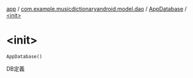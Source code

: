 [app](../../index.md) / [com.example.musicdictionaryandroid.model.dao](../index.md) / [AppDatabase](index.md) / [&lt;init&gt;](./-init-.md)

# &lt;init&gt;

`AppDatabase()`

DB定義

